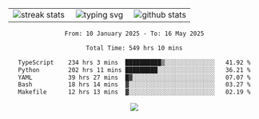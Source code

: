 <div align="center">
  <table style="border: none;" border="0" cellspacing="0" cellpadding="0">
    <tr>
      <td align="center" width="33%">
        <img src="https://github-readme-streak-stats.herokuapp.com/?user=kurtismassey&theme=tokyonight&hide_border=true" alt="streak stats" />
      </td>
      <td align="center" width="33%">
        <img src="https://readme-typing-svg.herokuapp.com/?font=Fira+Code&weight=600&size=15&duration=4000&pause=1000&color=00FF00&center=true&vCenter=true&random=false&width=150&lines=Hey%2C+I%27m+Kurtis!" alt="typing svg" />
      </td>
      <td align="center" width="33%">
        <img src="https://github-readme-stats.vercel.app/api?username=kurtismassey&show_icons=true&theme=tokyonight&hide_title=true" alt="github stats" />
      </td>
    </tr>
  </table>
</div>
<div align="center">

<!--START_SECTION:waka-->

```txt
From: 10 January 2025 - To: 16 May 2025

Total Time: 549 hrs 10 mins

TypeScript    234 hrs 3 mins  ██████████▒░░░░░░░░░░░░░░   41.92 %
Python        202 hrs 11 mins █████████░░░░░░░░░░░░░░░░   36.21 %
YAML          39 hrs 27 mins  █▓░░░░░░░░░░░░░░░░░░░░░░░   07.07 %
Bash          18 hrs 14 mins  ▓░░░░░░░░░░░░░░░░░░░░░░░░   03.27 %
Makefile      12 hrs 13 mins  ▓░░░░░░░░░░░░░░░░░░░░░░░░   02.19 %
```

<!--END_SECTION:waka-->

  <img src="https://github-readme-activity-graph.vercel.app/graph?username=kurtismassey&theme=tokyo-night&hide_border=true&custom_title=Contribution%20Graph" />

</div>